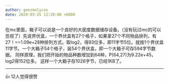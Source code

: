 ```yaml
---
author: geezmolycos
date: 2020-03-25 12:20:00 +0800
---
```


在mc里面，箱子可以说是一个良好的大密度数据储存设备。（没有玩过mc的可以忽视了）先说界伏盒，一个界伏盒有27个格子，如果拿27个不同物品排列，有27！==1.09e+28种排列方式。取log2，得93位多，即11字节5位。就按1个界伏盒11字节。一个大箱子54个格子，装54个界伏盒，即一个大箱子可存594字节数据。
同样原理，我们把开始的物品种数增加到64种，P(64,27)为9.22e+45，log2得152位多。
这样一个大箱子存1026字节，已经1KB了。

---
👍 12人觉得很赞
